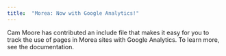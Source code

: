 ```yaml
---
title:  "Morea: Now with Google Analytics!"
---
```


Cam Moore has contributed an include file that makes it easy for you to track the use of pages in Morea sites with Google Analytics.  To learn more, see the documentation.


